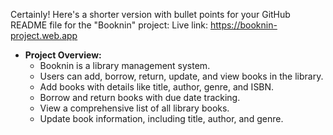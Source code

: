 Certainly! Here's a shorter version with bullet points for your GitHub README file for the "Booknin" project:
Live link: https://booknin-project.web.app
- **Project Overview:**
  - Booknin is a library management system.
  - Users can add, borrow, return, update, and view books in the library.
  - Add books with details like title, author, genre, and ISBN.
  - Borrow and return books with due date tracking.
  - View a comprehensive list of all library books.
  - Update book information, including title, author, and genre.

